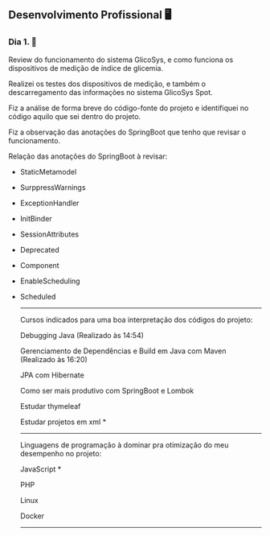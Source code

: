## Desenvolvimento Profissional 🖥️

### Dia 1. 📔

Review do funcionamento do sistema GlicoSys, e como funciona os dispositivos de medição de índice de glicemia.

Realizei os testes dos dispositivos de medição, e também o descarregamento das informações no sistema GlicoSys Spot.

Fiz a análise de forma breve do código-fonte do projeto e identifiquei no código aquilo que sei dentro do projeto.

Fiz a observação das anotações do SpringBoot que tenho que revisar o funcionamento.

Relação das anotações do SpringBoot à revisar:

* StaticMetamodel

* SurppressWarnings

* ExceptionHandler

* InitBinder

* SessionAttributes

* Deprecated

* Component

* EnableScheduling

* Scheduled

  -------------------------------------------------------------------------------

  Cursos indicados para uma boa interpretação dos códigos do projeto:

  Debugging Java (Realizado às 14:54)

  Gerenciamento de Dependências e Build em Java com Maven (Realizado às 16:20)

  JPA com Hibernate 

  Como ser mais produtivo com SpringBoot e Lombok

  Estudar thymeleaf

  Estudar projetos em xml * 

  ----------------------------------------------------------------------------

  Linguagens de programação à dominar pra otimização do meu desempenho no projeto:

  JavaScript *

  PHP

  Linux

  Docker

  ------------------------------------------------------------------------------------------
  
  

